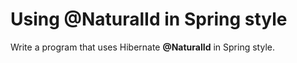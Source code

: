 # Using @NaturalId in Spring style
Write a program that uses Hibernate **@NaturalId** in Spring style.